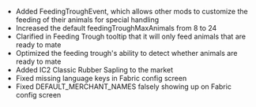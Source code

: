 - Added FeedingTroughEvent, which allows other mods to customize the feeding of their animals for special handling
- Increased the default feedingTroughMaxAnimals from 8 to 24
- Clarified in Feeding Trough tooltip that it will only feed animals that are ready to mate
- Optimized the feeding trough's ability to detect whether animals are ready to mate
- Added IC2 Classic Rubber Sapling to the market
- Fixed missing language keys in Fabric config screen
- Fixed DEFAULT_MERCHANT_NAMES falsely showing up on Fabric config screen